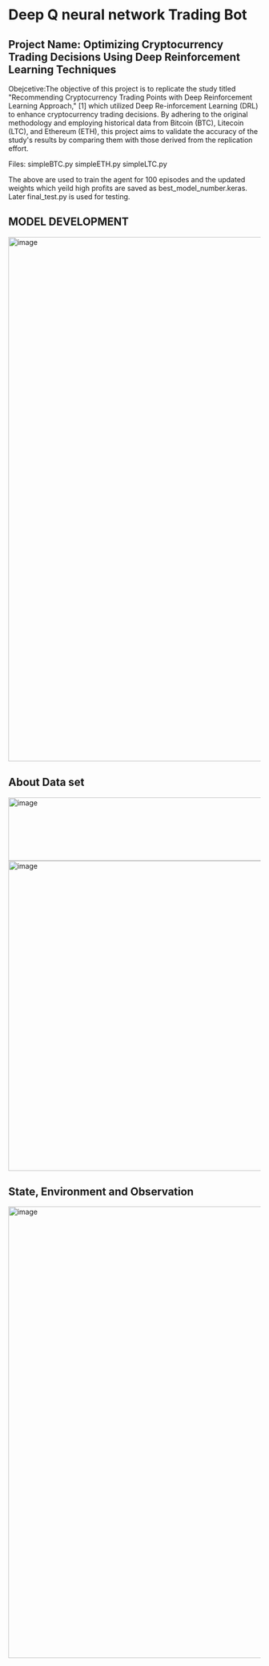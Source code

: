 # Deep Q neural network Trading Bot 
## Project Name: Optimizing Cryptocurrency Trading Decisions Using Deep Reinforcement Learning Techniques

Obejcetive:The objective of this project is to replicate the study titled "Recommending Cryptocurrency Trading Points with Deep Reinforcement Learning Approach," [1] which utilized Deep Re-inforcement Learning (DRL) to enhance cryptocurrency trading decisions. By adhering to the original methodology and employing historical data from Bitcoin (BTC), Litecoin (LTC), and Ethereum (ETH), this project aims to validate the accuracy of the study's results by comparing them with those derived from the replication effort.

Files:
simpleBTC.py
simpleETH.py
simpleLTC.py

The above are used to train the agent for 100 episodes  and the updated weights which yeild high profits are saved as best_model_number.keras.
Later final_test.py is used for testing.

## MODEL DEVELOPMENT

<img width="1872" height="1045" alt="image" src="https://github.com/user-attachments/assets/efcc4c5f-0c16-4fc7-b851-03844e956481" />

## About Data set

<img width="1651" height="126" alt="image" src="https://github.com/user-attachments/assets/27e21c97-4f89-4bd5-8bca-43ce6c75d7f1" />
<img width="674" height="618" alt="image" src="https://github.com/user-attachments/assets/507066f6-5aa1-492c-8c3d-21ac14a25b37" />

## State, Environment and Observation
<img width="1600" height="900" alt="image" src="https://github.com/user-attachments/assets/4a54c763-e5b6-49ae-a000-af16324cb5e7" />




